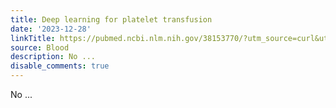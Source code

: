 ```yaml
---
title: Deep learning for platelet transfusion
date: '2023-12-28'
linkTitle: https://pubmed.ncbi.nlm.nih.gov/38153770/?utm_source=curl&utm_medium=rss&utm_campaign=journals&utm_content=7603509&fc=None&ff=20231228170626&v=2.18.0
source: Blood
description: No ...
disable_comments: true
---
```

No ...